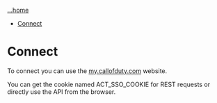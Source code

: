 [...home](README.md)

- [Connect](#connect)


# Connect

To connect you can use the [my.callofduty.com](https://my.callofduty.com/fr/home) website.

You can get the cookie named  ACT_SSO_COOKIE  for REST requests or directly use the API from the browser.